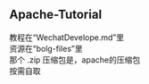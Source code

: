 ## Apache-Tutorial
教程在“WechatDevelope.md”里<br>
资源在“bolg-files”里<br>
那个 .zip 压缩包是，apache的压缩包<br>
按需自取<br>

